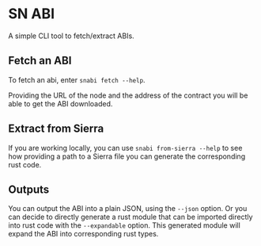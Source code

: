 # SN ABI

A simple CLI tool to fetch/extract ABIs.

## Fetch an ABI

To fetch an abi, enter `snabi fetch --help`.

Providing the URL of the node and the address of the contract you will be able to get the ABI downloaded.

## Extract from Sierra

If you are working locally, you can use `snabi from-sierra --help` to see how providing a path to a Sierra file you can generate the corresponding rust code.

## Outputs

You can output the ABI into a plain JSON, using the `--json` option. Or you can decide to directly generate a rust module that can be imported directly into rust code with the `--expandable` option. This generated module will expand the ABI into corresponding rust types.
